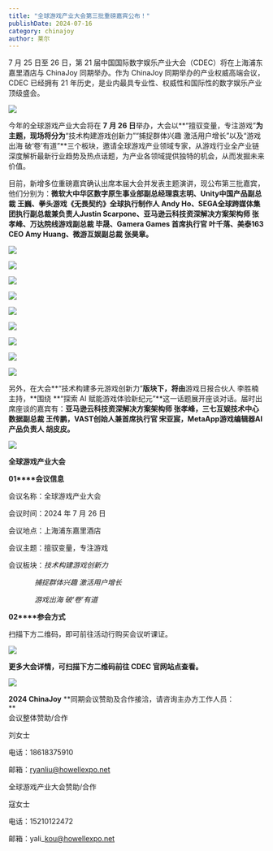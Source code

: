 ```yaml
---
title: "全球游戏产业大会第三批重磅嘉宾公布！"
publishDate: 2024-07-16
category: chinajoy
author: 莱尔
---
```


7 月 25 日至 26 日，第 21 届中国国际数字娱乐产业大会（CDEC）将在上海浦东嘉里酒店与 ChinaJoy 同期举办。作为 ChinaJoy 同期举办的产业权威高端会议，CDEC 已经拥有 21 年历史，是业内最具专业性、权威性和国际性的数字娱乐产业顶级盛会。

![](https://ec-net-1251389766.cos.ap-shanghai.myqcloud.com/wp-content/uploads/2024/07/20240716203851895.png)

今年的全球游戏产业大会将在 **7** **月 26 日**举办，大会以**“擅驭变量，专注游戏”**为主题，现场将分为**“技术构建游戏创新力”“捕捉群体兴趣 激活用户增长”以及“游戏出海 破‘卷’有道”**三个板块，邀请全球游戏产业领域专家，从游戏行业全产业链深度解析最新行业趋势及热点话题，为产业各领域提供独特的机会，从而发掘未来价值。

目前，新增多位重磅嘉宾确认出席本届大会并发表主题演讲，现公布第三批嘉宾，他们分别为：**微软大中华区数字原生事业部副总经理袁志明、Unity中国产品副总裁 王巍、拳头游戏《无畏契约》全球执行制作人 Andy Ho、SEGA全球跨媒体集团执行副总裁兼负责人Justin Scarpone、亚马逊云科技资深解决方案架构师 张孝峰、万达院线游戏副总裁 毕晟、Gamera Games 首席执行官 叶千落、美泰163 CEO Amy Huang、微游互娱副总裁 张昊章。**

![](https://ec-net-1251389766.cos.ap-shanghai.myqcloud.com/wp-content/uploads/2024/07/20240716203901227-702x1024.png)

![](https://ec-net-1251389766.cos.ap-shanghai.myqcloud.com/wp-content/uploads/2024/07/20240716203908384-702x1024.png)

![](https://ec-net-1251389766.cos.ap-shanghai.myqcloud.com/wp-content/uploads/2024/07/20240716203911292-702x1024.png)

![](https://ec-net-1251389766.cos.ap-shanghai.myqcloud.com/wp-content/uploads/2024/07/20240716203916925-702x1024.png)

![](https://ec-net-1251389766.cos.ap-shanghai.myqcloud.com/wp-content/uploads/2024/07/20240716203920757-702x1024.png)

![](https://ec-net-1251389766.cos.ap-shanghai.myqcloud.com/wp-content/uploads/2024/07/20240716203924535-702x1024.png)

![](https://ec-net-1251389766.cos.ap-shanghai.myqcloud.com/wp-content/uploads/2024/07/20240716203927219-702x1024.png)

![](https://ec-net-1251389766.cos.ap-shanghai.myqcloud.com/wp-content/uploads/2024/07/20240716203931922-702x1024.png)

![](https://ec-net-1251389766.cos.ap-shanghai.myqcloud.com/wp-content/uploads/2024/07/20240716203934271-702x1024.png)

另外，在大会**“技术构建多元游戏创新力”**版块下，将由**游戏日报合伙人 李胜楠主持，**围绕 **“探索 AI 赋能游戏体验新纪元”**这一话题展开座谈对话。届时出席座谈的嘉宾有：**亚马逊云科技资深解决方案架构师 张孝峰，三七互娱技术中心数据副总裁 王传鹏，VAST创始人兼首席执行官 宋亚宸，MetaApp游戏编辑器AI产品负责人 胡皮皮。**

![](https://ec-net-1251389766.cos.ap-shanghai.myqcloud.com/wp-content/uploads/2024/07/20240716203945273-205x1024.png)

**全球游戏产业大会**

**01****会议信息**

会议名称：全球游戏产业大会

会议时间：2024 年 7 月 26 日

会议地点：上海浦东嘉里酒店

会议主题：擅驭变量，专注游戏

会议板块：_技术构建游戏创新力_

             _捕捉群体兴趣 激活用户增长_

             _游戏出海 破‘卷’有道_

**02****参会方式**

扫描下方二维码，即可前往活动行购买会议听课证。

![](https://ec-net-1251389766.cos.ap-shanghai.myqcloud.com/wp-content/uploads/2024/07/20240716203951701.png)

**更多大会详情，可扫描下方二维码前往 CDEC 官网站点查看。**

![](https://ec-net-1251389766.cos.ap-shanghai.myqcloud.com/wp-content/uploads/2024/07/20240716203957531.png)

**2024 ChinaJoy** **同期会议赞助及合作接洽，请咨询主办方工作人员：  
**  
会议整体赞助/合作

刘女士

电话：18618375910 

邮箱：ryanliu@howellexpo.net  
  
全球游戏产业大会赞助/合作

寇女士

电话：15210122472

邮箱：yali\_kou@howellexpo.net

